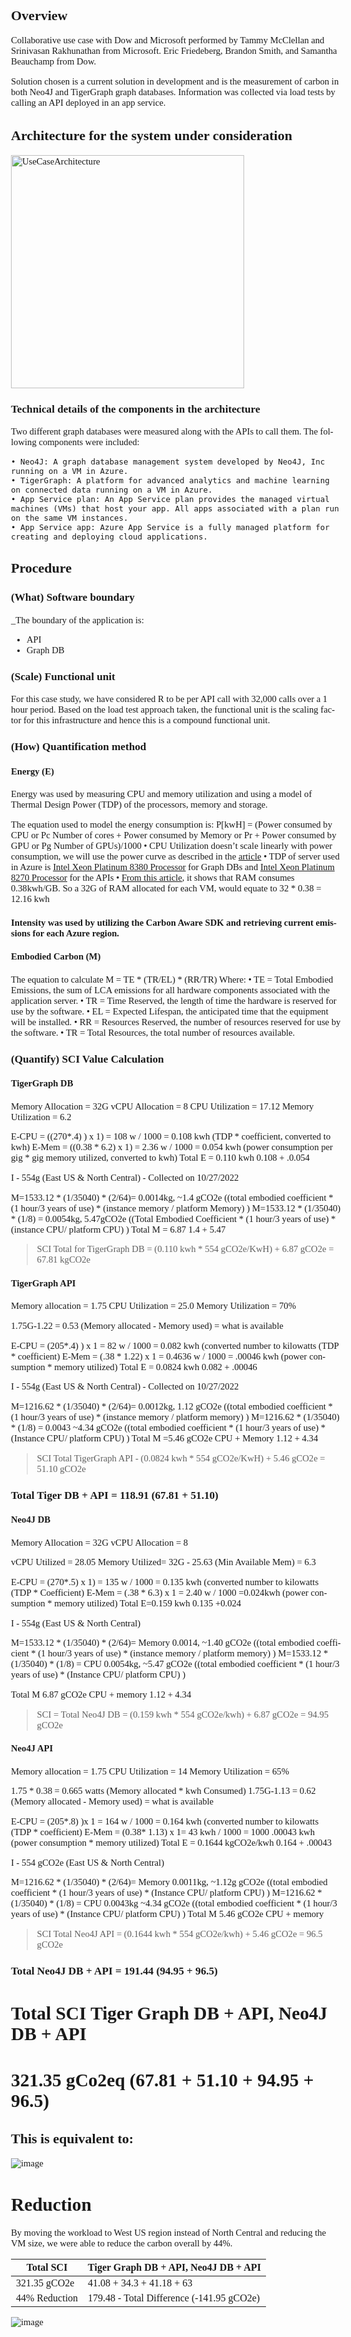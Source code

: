 ## Overview

Collaborative use case with Dow and Microsoft performed by Tammy McClellan and Srinivasan Rakhunathan from Microsoft. Eric Friedeberg, Brandon Smith, and Samantha Beauchamp from Dow. 

Solution chosen is a current solution in development and is the measurement of carbon in both Neo4J and TigerGraph graph databases. Information was collected via load tests by calling an API deployed in an app service.

## Architecture for the system under consideration
<img width="373" alt="UseCaseArchitecture" src="https://user-images.githubusercontent.com/53481728/196241193-d51bfd26-0dbe-44ec-a13c-892d2c1484be.png">


### Technical details of the components in the architecture

Two different graph databases were measured along with the APIs to call them. The following components were included:

	• Neo4J: A graph database management system developed by Neo4J, Inc running on a VM in Azure.
	• TigerGraph: A platform for advanced analytics and machine learning on connected data running on a VM in Azure.
	• App Service plan: An App Service plan provides the managed virtual machines (VMs) that host your app. All apps associated with a plan run on the same VM instances.
	• App Service app: Azure App Service is a fully managed platform for creating and deploying cloud applications.

## Procedure

### (What) Software boundary

_The boundary of the application is:

- API
- Graph DB

### (Scale) Functional unit 

For this case study, we have considered R to be per API call with 32,000 calls over a 1 hour period. Based on the load test approach taken, the functional unit is the scaling factor for this infrastructure and hence this is a compound functional unit.

### (How) Quantification method

#### Energy (E)  

Energy was used by measuring CPU and memory utilization and using a model of Thermal Design Power (TDP) of the processors, memory and storage.

The equation used to model the energy consumption is:
P[kwH] = (Power consumed by CPU or Pc Number of cores + Power consumed by Memory or Pr + Power consumed by GPU or Pg Number of GPUs)/1000
	• CPU Utilization doesn’t scale linearly with power consumption, we will use the power curve as described in the [article](https://medium.com/teads-engineering/building-an-aws-ec2-carbon-emissions-dataset-3f0fd76c98ac)
	• TDP of server used in Azure is [Intel Xeon Platinum 8380 Processor](https://www.intel.com/content/www/us/en/products/sku/212287/intel-xeon-platinum-8380-processor-60m-cache-2-30-ghz/specifications.html?wapkw=intel%20xeon%20platinum%208370c) for Graph DBs and [Intel Xeon Platinum 8270 Processor](https://www.intel.com/content/www/us/en/products/sku/192482/intel-xeon-platinum-8270-processor-35-75m-cache-2-70-ghz/specifications.html) for the APIs
	• [From this article](https://www.crucial.com/support/articles-faq-memory/how-much-power-does-memory-use), it shows that RAM consumes 0.38kwh/GB. So a 32G of RAM allocated for each VM, would equate to 32 * 0.38 = 12.16 kwh

#### Intensity was used by utilizing the Carbon Aware SDK and retrieving current emissions for each Azure region.

#### Embodied Carbon (M)

The equation to calculate M = TE * (TR/EL) * (RR/TR)
Where:
	• TE = Total Embodied Emissions, the sum of LCA emissions for all hardware components associated with the application server.
	• TR = Time Reserved, the length of time the hardware is reserved for use by the software.
	• EL = Expected Lifespan, the anticipated time that the equipment will be installed.
	• RR = Resources Reserved, the number of resources reserved for use by the software.
	• TR = Total Resources, the total number of resources available.

### (Quantify) SCI Value Calculation

#### TigerGraph DB
Memory Allocation = 32G
vCPU Allocation = 8
CPU Utilization = 17.12
Memory Utilization = 6.2

E-CPU = ((270*.4) ) x 1) = 108 w / 1000 = 0.108 kwh	(TDP * coefficient, converted to kwh)
E-Mem =  ((0.38 * 6.2) x 1) = 2.36 w / 1000 = 0.054 kwh	(power consumption per gig * gig memory utilized, converted to kwh)
Total E = 0.110 kwh	0.108 + .0.054

I - 554g (East US & North Central) - Collected on 10/27/2022

M=1533.12 * (1/35040) * (2/64)= 0.0014kg, ~1.4 gCO2e	 ((total embodied coefficient * (1 hour/3 years of use) * (instance memory / platform Memory) )
M=1533.12 * (1/35040) * (1/8) = 0.0054kg, 5.47gCO2e	((Total Embodied Coefficient * (1 hour/3 years of use) * (instance CPU/ platform CPU) )
Total M = 6.87	1.4 + 5.47

> SCI Total for TigerGraph DB = (0.110 kwh * 554 gCO2e/KwH) + 6.87 gCO2e = 67.81 kgCO2e


#### TigerGraph API
Memory allocation = 1.75
CPU Utilization = 25.0
Memory Utilization = 70% 

1.75G-1.22 = 0.53 (Memory allocated - Memory used) = what is available

E-CPU = (205*.4) ) x 1 = 82 w / 1000 = 0.082 kwh	(converted number to kilowatts (TDP * coefficient)
E-Mem =  (.38 * 1.22) x 1  = 0.4636 w / 1000 = .00046 kwh	(power consumption * memory utilized)
Total E = 0.0824 kwh	0.082 + .00046

I - 554g (East US & North Central) - Collected on 10/27/2022

M=1216.62 * (1/35040) * (2/64)= 0.0012kg, 1.12 gCO2e	 ((total embodied coefficient * (1 hour/3 years of use) * (instance memory / platform memory) )
M=1216.62 * (1/35040) * (1/8) =  0.0043  ~4.34 gCO2e	((total embodied coefficient * (1 hour/3 years of use) * (Instance CPU/ platform CPU) )
Total M =5.46 gCO2e	CPU + Memory 1.12 + 4.34 

> SCI Total TigerGraph API - (0.0824 kwh * 554 gCO2e/KwH) + 5.46 gCO2e = 51.10 gCO2e



### Total Tiger DB + API = 118.91	(67.81 + 51.10)

#### Neo4J DB
Memory Allocation = 32G
vCPU Allocation = 8

vCPU Utilized = 28.05
Memory Utilized= 32G - 25.63 (Min Available Mem) = 6.3


E-CPU = (270*.5) x 1) = 135 w / 1000 = 0.135 kwh	(converted number to kilowatts (TDP * Coefficient)
E-Mem =  (.38 * 6.3) x 1 = 2.40 w / 1000 =0.024kwh	(power consumption * memory utilized)
Total E=0.159 kwh	0.135 +0.024

I - 554g (East US & North Central)

M=1533.12 * (1/35040) * (2/64)=  Memory 0.0014, ~1.40  gCO2e  	((total embodied coefficient * (1 hour/3 years of use) * (instance memory / platform memory) )
M=1533.12 * (1/35040) * (1/8) = CPU 0.0054kg, ~5.47 gCO2e	((total embodied coefficient * (1 hour/3 years of use) * (Instance CPU/ platform CPU) )

Total M 6.87  gCO2e	CPU + memory 1.12 + 4.34 


> SCI = Total Neo4J DB = (0.159 kwh * 554 gCO2e/kwh) + 6.87 gCO2e = 94.95 gCO2e

#### Neo4J API
Memory allocation = 1.75
CPU Utilization = 14
Memory Utilization = 65% 

1.75 * 0.38 = 0.665 watts (Memory allocated * kwh Consumed)
1.75G-1.13 = 0.62 (Memory allocated - Memory used) = what is available

E-CPU = (205*.8) )x 1 = 164 w / 1000 = 0.164 kwh	(converted number to kilowatts (TDP * coefficient)
E-Mem =  (0.38* 1.13) x 1= 43 kwh / 1000 = 1000 .00043 kwh	(power consumption * memory utilized)
Total E = 0.1644 kgCO2e/kwh	0.164 + .00043

I - 554 gCO2e (East US & North Central)

M=1216.62 * (1/35040) * (2/64)=  Memory 0.0011kg, ~1.12g  gCO2e	((total embodied coefficient * (1 hour/3 years of use) * (Instance CPU/ platform CPU) )
M=1216.62 * (1/35040) * (1/8) = CPU 0.0043kg  ~4.34 gCO2e	((total embodied coefficient * (1 hour/3 years of use) * (Instance CPU/ platform CPU) )
Total M  5.46 gCO2e	CPU + memory 

> SCI Total Neo4J API = (0.1644 kwh * 554 gCO2e/kwh) + 5.46 gCO2e = 96.5 gCO2e


### Total Neo4J DB + API = 191.44	(94.95 + 96.5)


# Total SCI	Tiger Graph DB + API, Neo4J DB + API
# 321.35 gCo2eq	 (67.81 + 51.10 + 94.95 + 96.5)

## This is equivalent to:
![image](https://user-images.githubusercontent.com/53481728/200390651-74ec5b0e-fe17-4307-b0a0-81b20278e2a4.png)

# Reduction

By moving the workload to West US region instead of North Central and reducing the VM size, we were able to reduce the carbon overall by 44%. <html xmlns:o="urn:schemas-microsoft-com:office:office"
xmlns:dt="uuid:C2F41010-65B3-11d1-A29F-00AA00C14882"
xmlns="http://www.w3.org/TR/REC-html40">

<head>

<meta name=ProgId content=OneNote.File>
<meta name=Generator content="Microsoft OneNote 15">
</head>

<body lang=en-US style='font-family:Calibri;font-size:11.0pt'>
<!--StartFragment-->

<div style='direction:ltr'>



Total SCI | Tiger   Graph DB + API, Neo4J DB + API
-- | --
321.35 gCO2e | 41.08 + 34.3 + 41.18 + 63
44% Reduction | 179.48 - Total   Difference (-141.95 gCO2e)



</div>

<!--EndFragment-->
</body>

</html>

![image](https://user-images.githubusercontent.com/53481728/222472170-fd9ba69f-14ca-4c1b-89e1-3c9ea75349da.png)

